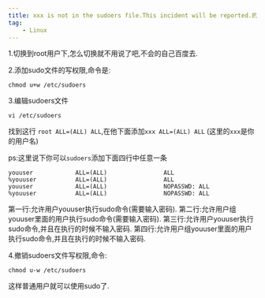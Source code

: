 ```yaml
---
title: xxx is not in the sudoers file.This incident will be reported.的解决方法
tag:
	- Linux
---
```


1.切换到root用户下,怎么切换就不用说了吧,不会的自己百度去.

2.添加sudo文件的写权限,命令是:
```
chmod u+w /etc/sudoers
```

3.编辑sudoers文件
```
vi /etc/sudoers
```
找到这行 `root ALL=(ALL) ALL`,在他下面添加`xxx ALL=(ALL) ALL` (这里的`xxx`是你的用户名)

ps:这里说下你可以`sudoers`添加下面四行中任意一条
```
youuser            ALL=(ALL)                ALL
%youuser           ALL=(ALL)                ALL
youuser            ALL=(ALL)                NOPASSWD: ALL
%youuser           ALL=(ALL)                NOPASSWD: ALL
```

第一行:允许用户youuser执行sudo命令(需要输入密码).
第二行:允许用户组youuser里面的用户执行sudo命令(需要输入密码).
第三行:允许用户youuser执行sudo命令,并且在执行的时候不输入密码.
第四行:允许用户组youuser里面的用户执行sudo命令,并且在执行的时候不输入密码.

4.撤销sudoers文件写权限,命令:
```
chmod u-w /etc/sudoers
```

这样普通用户就可以使用sudo了.